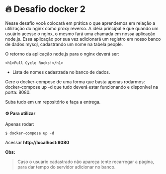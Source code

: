 # :fire: Desafio docker 2

Nesse desafio você colocará em prática o que aprendemos em relação a utilização do nginx como proxy reverso. A idéia principal é que quando um usuário acesse o nginx, o mesmo fará uma chamada em nossa aplicação node.js. Essa aplicação por sua vez adicionará um registro em nosso banco de dados mysql, cadastrando um nome na tabela people.

O retorno da aplicação node.js para o nginx deverá ser:

	<h1>Full Cycle Rocks!</h1>

- Lista de nomes cadastrada no banco de dados.

Gere o docker-compose de uma forma que basta apenas rodarmos: docker-compose up -d que tudo deverá estar funcionando e disponível na porta: 8080.

Suba tudo em um repositório e faça a entrega.

#### ⚙️ Para utilizar

Apenas rodar:
```
$ docker-compose up -d
```
Acessar **http://localhost:8080** 

**Obs:**
>  Caso o usuário cadastrado não apareça tente recarregar a página, para
> dar tempo do servidor adicionar no banco.
